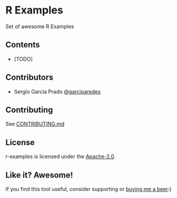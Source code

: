 # R Examples
Set of awesome R Examples

## Contents
- [TODO]

## Contributors

- Sergio García Prado [@garciparedes](https://garciparedes.me)

## Contributing

See [CONTRIBUTING.md](CONTRIBUTING.md)

## License

r-examples is licensed under the [Apache-2.0](LICENSE).


## Like it? Awesome!
If you find this tool useful, consider supporting or [buying me a beer](https://www.paypal.me/garciparedes/2):)
